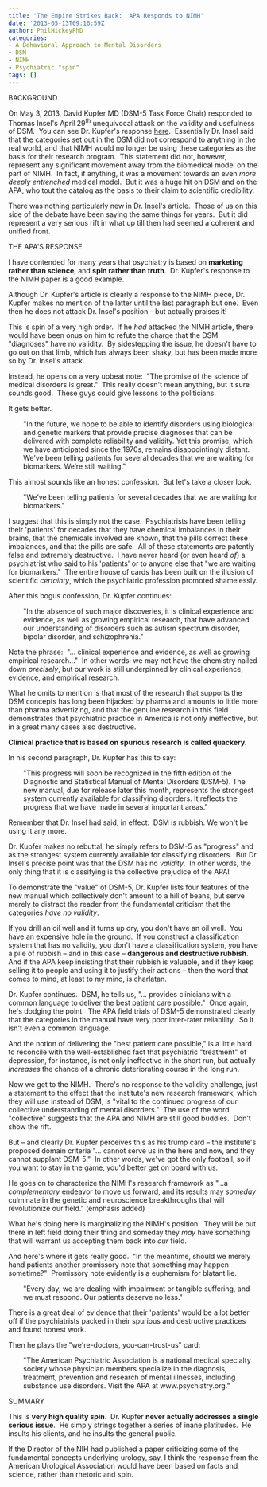 ```yaml
---
title: 'The Empire Strikes Back:  APA Responds to NIMH'
date: '2013-05-13T09:16:59Z'
author: PhilHickeyPhD
categories:
- A Behavioral Approach to Mental Disorders
- DSM
- NIMH
- Psychiatric "spin"
tags: []
---
```


BACKGROUND

On May 3, 2013, David Kupfer MD (DSM-5 Task Force Chair) responded to Thomas Insel's April 29<sup>th</sup> unequivocal attack on the validity and usefulness of DSM.  You can see Dr. Kupfer's response <a href="http://www.madinamerica.com/wp-content/uploads/2013/05/Statement-from-dsm-chair-david-kupfer-md.pdf">here</a>.  Essentially Dr. Insel said that the categories set out in the DSM did not correspond to anything in the real world, and that NIMH would no longer be using these categories as the basis for their research program.  This statement did not, however, represent any significant movement away from the biomedical model on the part of NIMH.  In fact, if anything, it was a movement towards an even <i>more</i> <i>deeply entrenched</i> medical model.  But it was a huge hit on DSM and on the APA, who tout the catalog as the basis to their claim to scientific credibility.

There was nothing particularly new in Dr. Insel's article.  Those of us on this side of the debate have been saying the same things for years.  But it did represent a very serious rift in what up till then had seemed a coherent and unified front.

THE APA'S RESPONSE

I have contended for many years that psychiatry is based on <strong>marketing rather than science</strong>, and <strong>spin rather than truth</strong>.  Dr. Kupfer's response to the NIMH paper is a good example.

Although Dr. Kupfer's article is clearly a response to the NIMH piece, Dr. Kupfer makes no mention of the latter until the last paragraph but one.  Even then he does not attack Dr. Insel's position - but actually praises it!

This is spin of a very high order.  If he <i>had</i> attacked the NIMH article, there would have been onus on him to refute the charge that the DSM "diagnoses" have no validity.  By sidestepping the issue, he doesn't have to go out on that limb, which has always been shaky, but has been made more so by Dr. Insel's attack.

Instead, he opens on a very upbeat note:  "The promise of the science of medical disorders is great."  This really doesn't mean anything, but it sure sounds good.  These guys could give lessons to the politicians.

It gets better.
<p style="padding-left: 30px;">"In the future, we hope to be able to identify disorders using biological and genetic markers that provide precise diagnoses that can be delivered with complete reliability and validity. Yet this promise, which we have anticipated since the 1970s, remains disappointingly distant. We’ve been telling patients for several decades that we are waiting for biomarkers. We’re still waiting."</p>
This almost sounds like an honest confession.  But let's take a closer look.
<p style="padding-left: 30px;">"We’ve been telling patients for several decades that we are waiting for biomarkers."</p>
I suggest that this is simply not the case.  Psychiatrists have been telling their 'patients' for decades that they have chemical imbalances in their brains, that the chemicals involved are known, that the pills correct these imbalances, and that the pills are safe.  All of these statements are patently false and extremely destructive.  I have never heard (or even heard <i>of</i>) a psychiatrist who said to his 'patients' or to anyone else that "we are waiting for biomarkers."  The entire house of cards has been built on the illusion of scientific <i>certainty</i>, which the psychiatric profession promoted shamelessly.

After this bogus confession, Dr. Kupfer continues:
<p style="padding-left: 30px;">"In the absence of such major discoveries, it is clinical experience and evidence, as well as growing empirical research, that have advanced our understanding of disorders such as autism spectrum disorder, bipolar disorder, and schizophrenia."</p>
Note the phrase:  "… clinical experience and evidence, as well as growing empirical research…"  In other words: we may not have the chemistry nailed down <i>precisely</i>, but our work is still underpinned by clinical experience, evidence, and empirical research.

What he omits to mention is that most of the research that supports the DSM concepts has long been hijacked by pharma and amounts to little more than pharma advertizing, and that the genuine research in this field demonstrates that psychiatric practice in America is not only ineffective, but in a great many cases also destructive.

<strong>Clinical practice that is based on spurious research is called quackery.</strong>

In his second paragraph, Dr. Kupfer has this to say:
<p style="padding-left: 30px;">"This progress will soon be recognized in the fifth edition of the Diagnostic and Statistical Manual of Mental Disorders (DSM-5). The new manual, due for release later this month, represents the strongest system currently available for classifying disorders. It reflects the progress that we have made in several important areas."</p>
Remember that Dr. Insel had said, in effect:  DSM is rubbish. We won't be using it any more.

Dr. Kupfer makes no rebuttal; he simply refers to DSM-5 as "progress" and as the strongest system currently available for classifying disorders.  But Dr. Insel's precise point was that the DSM has no <i>validity</i>.  In other words, the only thing that it is classifying is the collective prejudice of the APA!

To demonstrate the "value" of DSM-5, Dr. Kupfer lists four features of the new manual which collectively don't amount to a hill of beans, but serve merely to distract the reader from the fundamental criticism that the categories <i>have no validity</i>.

If you drill an oil well and it turns up dry, you don't have an oil well.  You have an expensive hole in the ground.  If you construct a classification system that has no validity, you don't have a classification system, you have a pile of rubbish – and in this case – <strong>dangerous and destructive rubbish</strong>.  And if the APA keep insisting that their rubbish is valuable, and if they keep selling it to people and using it to justify their actions – then the word that comes to mind, at least to my mind, is charlatan.

Dr. Kupfer continues.  DSM, he tells us, "… provides clinicians with a common language to deliver the best patient care possible."  Once again, he's dodging the point.  The APA field trials of DSM-5 demonstrated clearly that the categories in the manual have very poor inter-rater reliability.  So it isn't even a common language.

And the notion of delivering the "best patient care possible," is a little hard to reconcile with the well-established fact that psychiatric "treatment" of depression, for instance, is not only ineffective in the short run, but actually <i>increases</i> the chance of a chronic deteriorating course in the long run.

Now we get to the NIMH.  There's no response to the validity challenge, just a statement to the effect that the institute's new research framework, which they will use instead of DSM, is "vital to the continued progress of our collective understanding of mental disorders."  The use of the word "collective" suggests that the APA and NIMH are still good buddies.  Don't show the rift.

But – and clearly Dr. Kupfer perceives this as his trump card – the institute's proposed domain criteria "… cannot serve us in the here and now, and they cannot supplant DSM-5."  In other words, we've got the only football, so if you want to stay in the game, you'd better get on board with us.

He goes on to characterize the NIMH's research framework as "…a <i>complementary</i> endeavor to move us forward, and its results may <i>someday</i> culminate in the genetic and neuroscience breakthroughs that will revolutionize our field." (emphasis added)

What he's doing here is marginalizing the NIMH's position:  They will be out there in left field doing their thing and someday they <i>may</i> have something that will warrant us accepting them back into <i>our</i> field.

And here's where it gets really good.  "In the meantime, should we merely hand patients another promissory note that something may happen sometime?"  Promissory note evidently is a euphemism for blatant lie.
<p style="padding-left: 30px;">"Every day, we are dealing with impairment or tangible suffering, and we must respond. Our patients deserve no less."</p>
There is a great deal of evidence that their 'patients' would be a lot better off if the psychiatrists packed in their spurious and destructive practices and found honest work.

Then he plays the "we're-doctors, you-can-trust-us" card:
<p style="padding-left: 30px;">"The American Psychiatric Association is a national medical specialty society whose physician members specialize in the diagnosis, treatment, prevention and research of mental illnesses, including substance use disorders. Visit the APA at www.psychiatry.org."</p>
SUMMARY

This is <strong>very high quality spin</strong>.  Dr. Kupfer <strong>never actually addresses a single serious issue</strong>.  He simply strings together a series of inane platitudes.  He insults his clients, and he insults the general public.

If the Director of the NIH had published a paper criticizing some of the fundamental concepts underlying urology, say, I think the response from the American Urological Association would have been based on facts and science, rather than rhetoric and spin.

&nbsp;

&nbsp;

&nbsp;